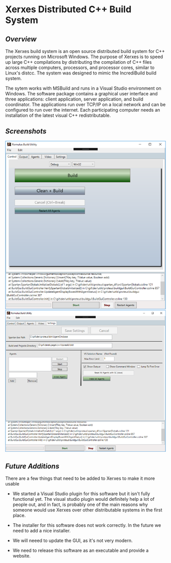 # Xerxes Distributed C++ Build System

## *Overview*

The Xerxes build system is an open source distributed build system for C++ projects running on Microsoft Windows.  The purpose of Xerxes is to speed up large C++ compilations by distributing the compilation of C++ files across multiple computers, processors, and processor cores, similar to Linux's distcc.  The system was designed to mimic the IncrediBuild build system.

The sytem works with MSBuild and runs in a Visual Studio environment on Windows.  The software package contains a graphical user interface and three applications: client application, server application, and build coordinator.  The applications run over TCP/IP on a local network and can be configured to run over the internet.  Each participating computer needs an installation of the latest visual C++ redistributable.

## *Screenshots*

![Build Gui 0](/buildgui_screenshot0.png "Build Gui 0")
![Build Gui 1](/buildgui_screenshot1.png "Build Gui 1")

## *Future Additions*

There are a few things that need to be added to Xerxes to make it more usable

* We started a Visual Studio plugin for this software but it isn't fully functional yet.  The visual studio plugin would definitely help a lot of people out, and in fact, is probably one of the main reasons why someone would use Xerxes over other distributable systems in the first place.

* The installer for this software does not work correctly.  In the future we need to add a nice installer.  

* We will neeed to update the GUI, as it's not very modern.  

* We need to release this software as an executable and provide a website.

 
